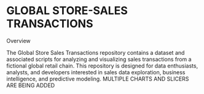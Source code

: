 # GLOBAL STORE-SALES TRANSACTIONS
Overview

The Global Store Sales Transactions repository contains a dataset and associated scripts for analyzing and visualizing sales transactions from a fictional global retail chain. This repository is designed for data enthusiasts, analysts, and developers interested in sales data exploration, business intelligence, and predictive modeling.
MULTIPLE CHARTS AND SLICERS ARE BEING ADDED
